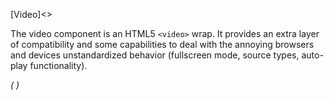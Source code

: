 
[Video]<>

The video component is an HTML5 `<video>` wrap. It provides an extra layer of compatibility and some capabilities to deal with the annoying browsers and devices unstandardized behavior (fullscreen mode, source types, auto-play functionality).

*(
<doc-playground label="Simple Video" html="true" js="true" css="true" selector="body">
  <template type="html">
    <head>
        <script src='framework/eon/eon.js'></script>
        <script>eon.import(['framework/eon/ui/eon-video','framework/custom/app-playground/app-showcase'])</script>
        <style>
          app-showcase .app-showcase-content {
              height: 420px;
              overflow: hidden;
          }
        </style>
    </head>
    <body>
<app-showcase title='Eon introduction'>
  <eon-video type="video/mp4" controls="true" src="video/snow.mp4" poster="img/snow.jpg" volume="0.5">
  </eon-video>
</eon-showcase>
    </body>
  </template>
</doc-playground>
)*

